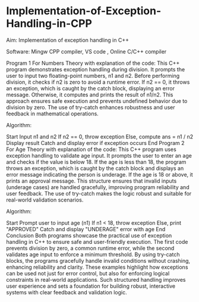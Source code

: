 # Implementation-of-Exception-Handling-in-CPP
Aim: Implementation of exception handling in C++

Software: Mingw CPP compiler, VS code , Online C/C++ compiler

Program 1 For Numbers
Theory with explanation of the code: This C++ program demonstrates exception handling during division. It prompts the user to input two floating-point numbers, n1 and n2. Before performing division, it checks if n2 is zero to avoid a runtime error. If n2 == 0, it throws an exception, which is caught by the catch block, displaying an error message. Otherwise, it computes and prints the result of n1/n2. This approach ensures safe execution and prevents undefined behavior due to division by zero. The use of try-catch enhances robustness and user feedback in mathematical operations.

Algorithm:

Start
Input n1 and n2
If n2 == 0, throw exception
Else, compute ans = n1 / n2
Display result
Catch and display error if exception occurs
End
Program 2 For Age
Theory with explanation of the code: This C++ program uses exception handling to validate age input. It prompts the user to enter an age and checks if the value is below 18. If the age is less than 18, the program throws an exception, which is caught by the catch block and displays an error message indicating the person is underage. If the age is 18 or above, it prints an approval message. This structure ensures that invalid inputs (underage cases) are handled gracefully, improving program reliability and user feedback. The use of try-catch makes the logic robust and suitable for real-world validation scenarios.

Algorithm:

Start
Prompt user to input age (n1)
If n1 < 18, throw exception
Else, print "APPROVED"
Catch and display "UNDERAGE" error with age
End
Conclusion
Both programs showcase the practical use of exception handling in C++ to ensure safe and user-friendly execution. The first code prevents division by zero, a common runtime error, while the second validates age input to enforce a minimum threshold. By using try-catch blocks, the programs gracefully handle invalid conditions without crashing, enhancing reliability and clarity. These examples highlight how exceptions can be used not just for error control, but also for enforcing logical constraints in real-world applications. Such structured handling improves user experience and sets a foundation for building robust, interactive systems with clear feedback and validation logic.
